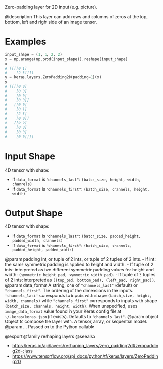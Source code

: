 Zero-padding layer for 2D input (e.g. picture).

@description
This layer can add rows and columns of zeros at the top, bottom, left and
right side of an image tensor.

# Examples
```python
input_shape = (1, 1, 2, 2)
x = np.arange(np.prod(input_shape)).reshape(input_shape)
x
# [[[[0 1]
#    [2 3]]]]
y = keras.layers.ZeroPadding2D(padding=1)(x)
y
# [[[[0 0]
#    [0 0]
#    [0 0]
#    [0 0]]
#   [[0 0]
#    [0 1]
#    [2 3]
#    [0 0]]
#   [[0 0]
#    [0 0]
#    [0 0]
#    [0 0]]]]
```

# Input Shape
4D tensor with shape:
- If `data_format` is `"channels_last"`:
  `(batch_size, height, width, channels)`
- If `data_format` is `"channels_first"`:
  `(batch_size, channels, height, width)`

# Output Shape
4D tensor with shape:
- If `data_format` is `"channels_last"`:
  `(batch_size, padded_height, padded_width, channels)`
- If `data_format` is `"channels_first"`:
  `(batch_size, channels, padded_height, padded_width)`

@param padding Int, or tuple of 2 ints, or tuple of 2 tuples of 2 ints.
    - If int: the same symmetric padding is applied to height and width.
    - If tuple of 2 ints: interpreted as two different symmetric padding
      values for height and width:
      `(symmetric_height_pad, symmetric_width_pad)`.
    - If tuple of 2 tuples of 2 ints: interpreted as
     `((top_pad, bottom_pad), (left_pad, right_pad))`.
@param data_format A string, one of `"channels_last"` (default) or
    `"channels_first"`. The ordering of the dimensions in the inputs.
    `"channels_last"` corresponds to inputs with shape
    `(batch_size, height, width, channels)` while `"channels_first"`
    corresponds to inputs with shape
    `(batch_size, channels, height, width)`.
    When unspecified, uses `image_data_format` value found in your Keras
    config file at `~/.keras/keras.json` (if exists). Defaults to
    `"channels_last"`.
@param object Object to compose the layer with. A tensor, array, or sequential model.
@param ... Passed on to the Python callable

@export
@family reshaping layers
@seealso
+ <https:/keras.io/api/layers/reshaping_layers/zero_padding2d#zeropadding2d-class>
+ <https://www.tensorflow.org/api_docs/python/tf/keras/layers/ZeroPadding2D>
